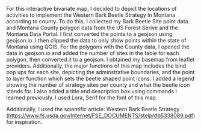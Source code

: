 For this interactive bivariate map, I decided to depict the locations of activities to implement the Western Bark Beetle Strategy in Montana according to county. To do this, I collected my Bark Beetle Site point data and Montana County polygon data from the US Forest Serive and the Montana Data Portal. I first converted the points to a geojson using geojson.io. I then clipped the data to only show points within the state of Montana using QGIS. For the polygons with the County data, I opened the data in geojson.io and added the number of sites in the table for each polygon, then converted it to a geojson. I obtained my basemap from leaflet providers. Additionally, the major functions of this map includes the bind pop ups for each site, depicting the adminstrative boundaries, and the point to layer function which sets the beetle shaped point icons. I added a legend showing the number of strategy sites per county and what the beetle icon stands for. I also added a title and description box using commands I learned previously. I used Lora, Serif for the font of this map.

Additionally, I used the scientific article: Western Bark Beetle Strategy (https://www.fs.usda.gov/Internet/FSE_DOCUMENTS/stelprdb5338089.pdf) for inspiration. 
